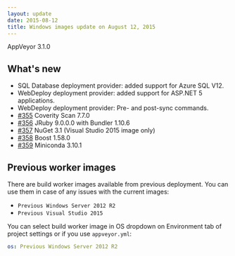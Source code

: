 ```yaml
---
layout: update
date: 2015-08-12
title: Windows images update on August 12, 2015
---
```


AppVeyor 3.1.0

## What's new

* SQL Database deployment provider: added support for Azure SQL V12.
* WebDeploy deployment provider: added support for ASP.NET 5 applications.
* WebDeploy deployment provider: Pre- and post-sync commands.
* [#355](https://github.com/appveyor/ci/issues/355) Coverity Scan 7.7.0
* [#356](https://github.com/appveyor/ci/issues/356) JRuby 9.0.0.0 with Bundler 1.10.6
* [#357](https://github.com/appveyor/ci/issues/357) NuGet 3.1 (Visual Studio 2015 image only)
* [#358](https://github.com/appveyor/ci/issues/358) Boost 1.58.0
* [#359](https://github.com/appveyor/ci/issues/359) Miniconda 3.10.1

## Previous worker images

There are build worker images available from previous deployment. You can use them in case of any issues with the current images:

* `Previous Windows Server 2012 R2`
* `Previous Visual Studio 2015`

You can select build worker image in OS dropdown on Environment tab of project settings or if you use `appveyor.yml`:

```yaml
os: Previous Windows Server 2012 R2
```
